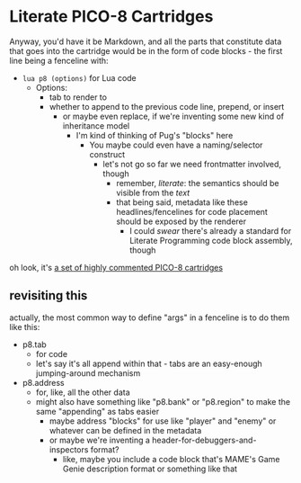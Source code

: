 # Literate PICO-8 Cartridges

Anyway, you'd have it be Markdown, and all the parts that constitute data that goes into the cartridge would be in the form of code blocks - the first line being a fenceline with:

- `lua p8 (options)` for Lua code
  - Options:
    - tab to render to
    - whether to append to the previous code line, prepend, or insert
      - or maybe even replace, if we're inventing some new kind of inheritance model
        - I'm kind of thinking of Pug's "blocks" here
          - You maybe could even have a naming/selector construct
            - let's not go so far we need frontmatter involved, though
              - remember, *literate*: the semantics should be visible from the *text*
              - that being said, metadata like these headlines/fencelines for code placement should be exposed by the renderer
                - I could *swear* there's already a standard for Literate Programming code block assembly, though

oh look, it's [a set of highly commented PICO-8 cartridges](https://mboffin.itch.io/pico8-educational-toolset?click_to_load=true&embed)

## revisiting this

actually, the most common way to define "args" in a fenceline is to do them like this:

- p8.tab
  - for code
  - let's say it's all append within that - tabs are an easy-enough jumping-around mechanism
- p8.address
  - for, like, all the other data
  - might also have something like "p8.bank" or "p8.region" to make the same "appending" as tabs easier
    - maybe address "blocks" for use like "player" and "enemy" or whatever can be defined in the metadata
    - or maybe we're inventing a header-for-debuggers-and-inspectors format?
      - like, maybe you include a code block that's MAME's Game Genie description format or something like that
